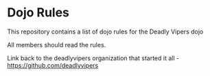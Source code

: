 Dojo Rules
==========

This repository contains a list of dojo rules for the Deadly Vipers dojo

All members should read the rules.

Link back to the deadlyvipers organization that started it all - https://github.com/deadlyvipers
